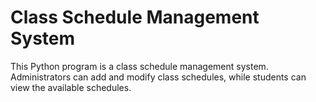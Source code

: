 # Class Schedule Management System

This Python program is a class schedule management system. Administrators can add and modify class schedules, while students can view the available schedules.
